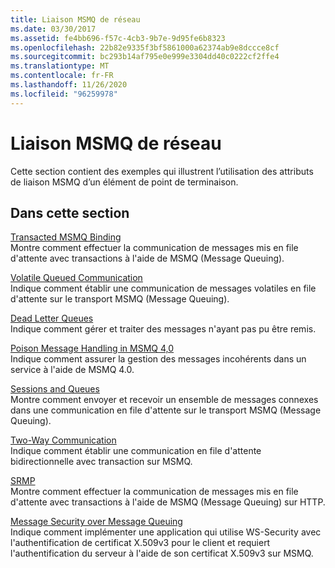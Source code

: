```yaml
---
title: Liaison MSMQ de réseau
ms.date: 03/30/2017
ms.assetid: fe4bb696-f57c-4cb3-9b7e-9d95fe6b8323
ms.openlocfilehash: 22b82e9335f3bf5861000a62374ab9e8dccce8cf
ms.sourcegitcommit: bc293b14af795e0e999e3304dd40c0222cf2ffe4
ms.translationtype: MT
ms.contentlocale: fr-FR
ms.lasthandoff: 11/26/2020
ms.locfileid: "96259978"
---
```

# <a name="net-msmq-binding"></a>Liaison MSMQ de réseau

Cette section contient des exemples qui illustrent l’utilisation des attributs de liaison MSMQ d’un élément de point de terminaison.  
  
## <a name="in-this-section"></a>Dans cette section  

 [Transacted MSMQ Binding](transacted-msmq-binding.md)  
 Montre comment effectuer la communication de messages mis en file d'attente avec transactions à l'aide de MSMQ (Message Queuing).  
  
 [Volatile Queued Communication](volatile-queued-communication.md)  
 Indique comment établir une communication de messages volatiles en file d'attente sur le transport MSMQ (Message Queuing).  
  
 [Dead Letter Queues](dead-letter-queues.md)  
 Indique comment gérer et traiter des messages n'ayant pas pu être remis.  
  
 [Poison Message Handling in MSMQ 4,0](poison-message-handling-in-msmq-4-0.md)  
 Indique comment assurer la gestion des messages incohérents dans un service à l'aide de MSMQ 4.0.  
  
 [Sessions and Queues](sessions-and-queues.md)  
 Montre comment envoyer et recevoir un ensemble de messages connexes dans une communication en file d'attente sur le transport MSMQ (Message Queuing).  
  
 [Two-Way Communication](two-way-communication.md)  
 Indique comment établir une communication en file d'attente bidirectionnelle avec transaction sur MSMQ.
  
 [SRMP](srmp.md)  
 Montre comment effectuer la communication de messages mis en file d'attente avec transactions à l'aide de MSMQ (Message Queuing) sur HTTP.  
  
 [Message Security over Message Queuing](message-security-over-message-queuing.md)  
 Indique comment implémenter une application qui utilise WS-Security avec l'authentification de certificat X.509v3 pour le client et requiert l'authentification du serveur à l'aide de son certificat X.509v3 sur MSMQ.
